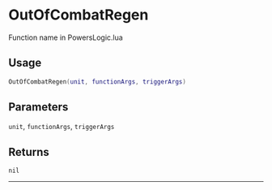 # OutOfCombatRegen
Function name in PowersLogic.lua
## Usage
```lua
OutOfCombatRegen(unit, functionArgs, triggerArgs)
```
## Parameters
`unit`, `functionArgs`, `triggerArgs`
## Returns
`nil`

---